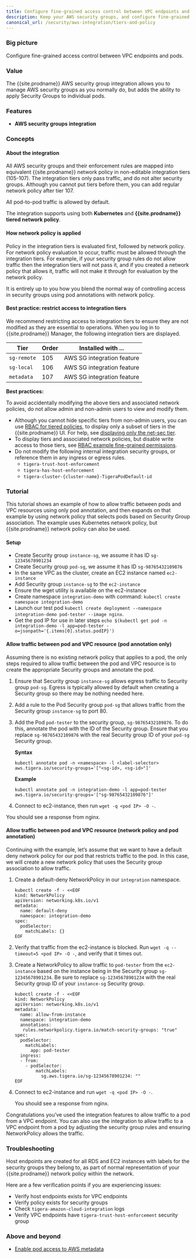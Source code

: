 ```yaml
---
title: Configure fine-grained access control between VPC endpoints and pods 
description: Keep your AWS security groups, and configure fine-grained access control between VPC endpoints and pods. 
canonical_url: /security/aws-integration/tiers-and-policy
---
```


### Big picture

Configure fine-grained access control between VPC endpoints and pods.

### Value

The {{site.prodname}} AWS security group integration allows you to manage AWS security groups as you normally do, but adds the ability to apply Security Groups to individual pods.

### Features

- **AWS security groups integration**

### Concepts

#### About the integration

All AWS security groups and their enforcement rules are mapped into equivalent {{site.prodname}} network policy in non-editable integration tiers (105-107). The integration tiers only pass traffic, and do not alter security groups. Although you cannot put tiers before them, you can add regular network policy after tier 107.

All pod-to-pod traffic is allowed by default. 

The integration supports using both **Kubernetes** and **{{site.prodname}} tiered network policy**.

#### How network policy is applied

Policy in the integration tiers is evaluated first, followed by network policy. For network policy evaluation to occur, traffic must be allowed through the integration tiers. For example, if your security group rules do not allow traffic then the integration tiers will not pass it, and if you created a network policy that allows it, traffic will not make it through for evaluation by the network policy.

It is entirely up to you how you blend the normal way of controlling access in security groups using pod annotations with network policy. 

#### Best practice: restrict access to integration tiers

We recommend restricting access to integration tiers to ensure they are not modified as they are essential to operations. When you log in to {{site.prodname}} Manager, the following integration tiers are displayed. 

| Tier        | Order | Installed with ...         |
| ----------- | ----- | -------------------------- |
| `sg-remote` | 105   | AWS SG integration feature |
| `sg-local`  | 106   | AWS SG integration feature |
| `metadata`  | 107   | AWS SG integration feature |


**Best practices:**
 
To avoid accidentally modifying the above tiers and associated network policies, do not allow admin and non-admin users to view and modify them. 
  - Although you cannot hide specific tiers from non-admin users, you can use [RBAC for tiered policies]({{site.baseurl}}/security/rbac-tiered-policies), to display only a subset of tiers in the {{site.prodname}} UI. For help, see [displaying only the net-sec tier]({{site.baseurl}}/security/rbac-tiered-policies#user-can-view-only-a-specific-tier).
  - To display tiers and associated network policies, but disable write access to those tiers, see [RBAC example fine-grained permissions]({{site.baseurl}}/security/rbac-tiered-policies#fine-grained-rbac-for-policies-and-tiers).
- Do not modify the following internal integration security groups, or reference them in any ingress or egress rules. 
  - `tigera-trust-host-enforcement`
  - `tigera-has-host-enforcement`
  - `tigera-cluster-{cluster-name}-TigeraPodDefault-id`

### Tutorial

This tutorial shows an example of how to allow traffic between pods and VPC resources using only pod annotation, and then expands on that example by using network policy that selects pods based on Security Group association. The example uses Kubernetes network policy, but {{site.prodname}} network policy can also be used.

#### Setup

- Create Security group `instance-sg`, we assume it has ID `sg-12345678901234`
- Create Security group `pod-sg`, we assume it has ID `sg-98765432109876`
- In the same VPC as the cluster, create an EC2 instance named `ec2-instance`
- Add Security group `instance-sg` to the `ec2-instance`
- Ensure the wget utility is available on the ec2-instance
- Create namespace `integration-demo` with command: `kubectl create namespace integration-demo`
- Launch our test pod `kubectl create deployment --namespace integration-demo pod-tester --image nginx`.
- Get the pod IP for use in later steps `echo $(kubectl get pod -n integration-demo -l app=pod-tester -o=jsonpath='{.items[0].status.podIP}')`

#### Allow traffic between pod and VPC resource (pod annotation only)

Assuming there is no existing network policy that applies to a pod, the only steps required to allow traffic between the pod and VPC resource is to create the appropriate Security groups and annotate the pod.

1. Ensure that Security group `instance-sg` allows egress traffic to Security group `pod-sg`. Egress is typically allowed by default when creating a Security group so there may be nothing needed here.
1. Add a rule to the Pod Security group `pod-sg` that allows traffic from the Security group `instance-sg` to port 80.
1. Add the Pod `pod-tester` to the security group, `sg-98765432109876`. To do this, annotate the pod with the ID of the Security group. Ensure that you replace `sg-98765432109876` with the real Security group ID of your `pod-sg` Security group.

   **Syntax**

   ```
   kubectl annotate pod -n <namespace> -l <label-selector> aws.tigera.io/security-groups='["<sg-id>, <sg-id>"]'
   ```
   **Example**

   ```
   kubectl annotate pod -n integration-demo -l app=pod-tester aws.tigera.io/security-groups='["sg-98765432109876"]'
   ```
1. Connect to ec2-instance, then run `wget -q <pod IP> -O -`. 

  You should see a response from nginx.

#### Allow traffic between pod and VPC resource (network policy and pod annotation)

Continuing with the example, let’s assume that we want to have a default deny network policy for our pod that restricts traffic to the pod. In this case, we will create a new network policy that uses the Security group association to allow traffic.  

1. Create a default-deny NetworkPolicy in our `integration` namespace.

   ```
   kubectl create -f - <<EOF
   kind: NetworkPolicy
   apiVersion: networking.k8s.io/v1
   metadata:
     name: default-deny
     namespace: integration-demo
   spec:
     podSelector:
       matchLabels: {}
   EOF
   ```
1. Verify that traffic from the ec2-instance is blocked. Run `wget -q --timeout=5 <pod IP> -O -`, and verify that it times out.
1. Create a NetworkPolicy to allow traffic to `pod-tester` from the `ec2-instance` based on the instance being in the Security group `sg-12345678901234`. Be sure to replace `sg-12345678901234` with the real Security group ID of your `instance-sg` Security group.

   ```
   kubectl create -f - <<EOF
   kind: NetworkPolicy
   apiVersion: networking.k8s.io/v1
   metadata:
     name: allow-from-instance
     namespace: integration-demo
     annotations:
      rules.networkpolicy.tigera.io/match-security-groups: "true"
   spec:
     podSelector:
       matchLabels:
         app: pod-tester
     ingress:
     - from:
       - podSelector:
           matchLabels:
             sg.aws.tigera.io/sg-12345678901234: ""
   EOF
   ```
1. Connect to ec2-instance and run `wget -q <pod IP> -O -`. 

   You should see a response from nginx.

Congratulations you’ve used the integration features to allow traffic to a pod from a VPC endpoint. You can also use the integration to allow traffic to a VPC endpoint from a pod by adjusting the security group rules and ensuring NetworkPolicy allows the traffic.

### Troubleshooting

Host endpoints are created for all RDS and EC2 instances with labels for the security groups they belong to, as part of normal representation of your {{site.prodname}} network policy within the network. 

Here are a few verification points if you are experiencing issues:

- Verify host endpoints exists for VPC endpoints
- Verify policy exists for security groups
- Check `tigera-amazon-cloud-integration` logs
- Verify VPC endpoints have `tigera-trust-host-enforcement` security group

### Above and beyond

- [Enable pod access to AWS metadata]({{site.baseurl}}/security/aws-integration/metadata-access)
